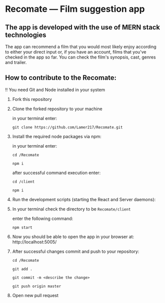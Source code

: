 # Recomate &mdash; Film suggestion app

## The app is developed with the use of MERN stack technologies

The app can recommend a film that you would most likely enjoy according to either your direct input or, if you have an account, films that you've checked in the app so far. You can check the film's synopsis, cast, genres and trailer.

## How to contribute to the Recomate:

‼ You need Git and Node installed in your system
1) Fork this repository
2) Clone the forked repository to your machine

    in your terminal enter: 
    
    `git clone https://github.com/Lamer217/Recomate.git`
3) Install the required node packages via npm:

    in your terminal enter: 
    
    `cd /Recomate`
    
    `npm i`
    
    after successful command execution enter:
    
    `cd /client`
    
    `npm i`
4) Run the development scripts (starting the React and Server daemons):
5) In your terminal check the directory to be `Recomate/client`
    
    enter the following command: 
    
    `npm start`
5) Now you should be able to open the app in your browser at: http://localhost:5005/
6) After successful changes commit and push to your repository:

    `cd /Recomate`
    
    `git add .`
    
    `git commit -m <describe the change>`
    
    `git push origin master`
8) Open new pull request
